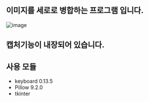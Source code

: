 ## 이미지를 세로로 병합하는 프로그램 입니다.
![image](https://user-images.githubusercontent.com/37838776/193983565-7eb23299-369d-4daf-8ba9-ceb8e95b6843.png)

## 캡처기능이 내장되어 있습니다.

## 사용 모듈

- keyboard 0.13.5
- Pillow 9.2.0
- tkinter

